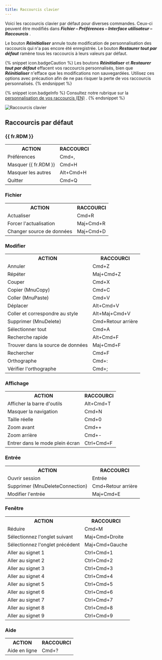 ```yaml
---
title: Raccourcis clavier
---
```

Voici les raccourcis clavier par défaut pour diverses commandes. Ceux-ci peuvent être modifiés dans ***Fichier – Préférences – Interface utilisateur – Raccourcis*** .  

Le bouton ***Réinitialiser*** annule toute modification de personnalisation des raccourcis qui n'a pas encore été enregistrée. Le bouton ***Restaurer tout par défaut*** ramène tous les raccourcis à leurs valeurs par défaut.  

{% snippet icon.badgeCaution %} 
Les boutons ***Réinitialiser*** et ***Restaurer tout par défaut*** effacent vos raccourcis personnalisés, bien que ***Réinitialiser*** n'efface que les modifications non sauvegardées. Utilisez ces options avec précaution afin de ne pas risquer la perte de vos raccourcis personnalisés. 
{% endsnippet %}
 
{% snippet icon.badgeInfo %} 
Consultez notre rubrique sur la [personnalisation de vos raccourcis (EN)](/kb/remote-desktop-manager-macos/how-to-articles/keyboard-shortcuts-customization-rdm-mac/) . 
{% endsnippet %}
 
![Raccourcis clavier](https://webdevolutions.azureedge.net/docs/fr/rdm/mac/RDMMac2009.png)

## Raccourcis par défaut 

### {{ fr.RDM }} 

<table>
	<tr>
		<th>
ACTION 
		</th>
		<th>
RACCOURCI 
		</th>
	</tr>
	<tr>
		<td>
Préférences 
		</td>
		<td>
Cmd+, 
		</td>
	</tr>
	<tr>
		<td>
Masquer {{ fr.RDM }} 
		</td>
		<td>
Cmd+H 
		</td>
	</tr>
	<tr>
		<td>
Masquer les autres 
		</td>
		<td>
Alt+Cmd+H 
		</td>
	</tr>
	<tr>
		<td>
Quitter 
		</td>
		<td>
Cmd+Q 
		</td>
	</tr>
</table>

### Fichier 

<table>
	<tr>
		<th>
ACTION 
		</th>
		<th>
RACCOURCI 
		</th>
	</tr>
	<tr>
		<td>
Actualiser 
		</td>
		<td>
Cmd+R 
		</td>
	</tr>
	<tr>
		<td>
Forcer l'actualisation 
		</td>
		<td>
Maj+Cmd+R 
		</td>
	</tr>
	<tr>
		<td>
Changer source de données 
		</td>
		<td>
Maj+Cmd+D 
		</td>
	</tr>
</table>

### Modifier 

<table>
	<tr>
		<th>
ACTION 
		</th>
		<th>
RACCOURCI 
		</th>
	</tr>
	<tr>
		<td>
Annuler 
		</td>
		<td>
Cmd+Z 
		</td>
	</tr>
	<tr>
		<td>
Répéter 
		</td>
		<td>
Maj+Cmd+Z 
		</td>
	</tr>
	<tr>
		<td>
Couper 
		</td>
		<td>
Cmd+X 
		</td>
	</tr>
	<tr>
		<td>
Copier (MnuCopy) 
		</td>
		<td>
Cmd+C 
		</td>
	</tr>
	<tr>
		<td>
Coller (MnuPaste) 
		</td>
		<td>
Cmd+V 
		</td>
	</tr>
	<tr>
		<td>
Déplacer 
		</td>
		<td>
Alt+Cmd+V 
		</td>
	</tr>
	<tr>
		<td>
Coller et correspondre au style 
		</td>
		<td>
Alt+Maj+Cmd+V 
		</td>
	</tr>
	<tr>
		<td>
Supprimer (MnuDelete)
		</td>
		<td>
Cmd+Retour arrière 
		</td>
	</tr>
	<tr>
		<td>
Sélectionner tout 
		</td>
		<td>
Cmd+A 
		</td>
	</tr>
	<tr>
		<td>
Recherche rapide 
		</td>
		<td>
Alt+Cmd+F 
		</td>
	</tr>
	<tr>
		<td>
Trouver dans la source de données 
		</td>
		<td>
Maj+Cmd+F 
		</td>
	</tr>
	<tr>
		<td>
Rechercher 
		</td>
		<td>
Cmd+F 
		</td>
	</tr>
	<tr>
		<td>
Orthographe 
		</td>
		<td>
Cmd+: 
		</td>
	</tr>
	<tr>
		<td>
Vérifier l'orthographe 
		</td>
		<td>
Cmd+; 
		</td>
	</tr>
</table>

### Affichage 

<table>
	<tr>
		<th>
ACTION 
		</th>
		<th>
RACCOURCI 
		</th>
	</tr>
	<tr>
		<td>
Afficher la barre d'outils 
		</td>
		<td>
Alt+Cmd+T 
		</td>
	</tr>
	<tr>
		<td>
Masquer la navigation 
		</td>
		<td>
Cmd+N 
		</td>
	</tr>
	<tr>
		<td>
Taille réelle 
		</td>
		<td>
Cmd+0 
		</td>
	</tr>
	<tr>
		<td>
Zoom avant 
		</td>
		<td>
Cmd++ 
		</td>
	</tr>
	<tr>
		<td>
Zoom arrière 
		</td>
		<td>
Cmd+- 
		</td>
	</tr>
	<tr>
		<td>
Entrer dans le mode plein écran 
		</td>
		<td>
Ctrl+Cmd+F 
		</td>
	</tr>
</table>

### Entrée 

<table>
	<tr>
		<th>
ACTION 
		</th>
		<th>
RACCOURCI 
		</th>
	</tr>
	<tr>
		<td>
Ouvrir session 
		</td>
		<td>
Entrée 
		</td>
	</tr>
	<tr>
		<td>
Supprimer (MnuDeleteConnection)
		</td>
		<td>
Cmd+Retour arrière 
		</td>
	</tr>
	<tr>
		<td>
Modifier l'entrée 
		</td>
		<td>
Maj+Cmd+E 
		</td>
	</tr>
</table>

### Fenêtre 

<table>
	<tr>
		<th>
ACTION 
		</th>
		<th>
RACCOURCI 
		</th>
	</tr>
	<tr>
		<td>
Réduire 
		</td>
		<td>
Cmd+M 
		</td>
	</tr>
	<tr>
		<td>
Sélectionnez l'onglet suivant 
		</td>
		<td>
Maj+Cmd+Droite 
		</td>
	</tr>
	<tr>
		<td>
Sélectionnez l'onglet précédent 
		</td>
		<td>
Maj+Cmd+Gauche 
	</td>
	</tr>
	<tr>
		<td>
Aller au signet 1
		</td>
		<td>
Ctrl+Cmd+1 
		</td>
	</tr>
	<tr>
		<td>
Aller au signet 2
		</td>
		<td>
Ctrl+Cmd+2
		</td>
	</tr>
	<tr>
		<td>
Aller au signet 3
		</td>
		<td>
Ctrl+Cmd+3
		</td>
	</tr>
	<tr>
		<td>
Aller au signet 4
		</td>
		<td>
Ctrl+Cmd+4
		</td>
	</tr>
	<tr>
		<td>
Aller au signet 5
		</td>
		<td>
Ctrl+Cmd+5
		</td>
	</tr>
	<tr>
		<td>
Aller au signet 6
		</td>
		<td>
Ctrl+Cmd+6
		</td>
	</tr>
	<tr>
		<td>
Aller au signet 7
		</td>
		<td>
Ctrl+Cmd+7
		</td>
	</tr>
	<tr>
		<td>
Aller au signet 8
		</td>
		<td>
Ctrl+Cmd+8
		</td>
	</tr>
	<tr>
		<td>
Aller au signet 9
		</td>
		<td>
Ctrl+Cmd+9
		</td>
	</tr>
</table>

### Aide 

<table>
	<tr>
		<th>
ACTION 
		</th>
		<th>
RACCOURCI 
		</th>
	</tr>
	<tr>
		<td>
Aide en ligne 
		</td>
		<td>
Cmd+? 
		</td>
	</tr>
</table>


